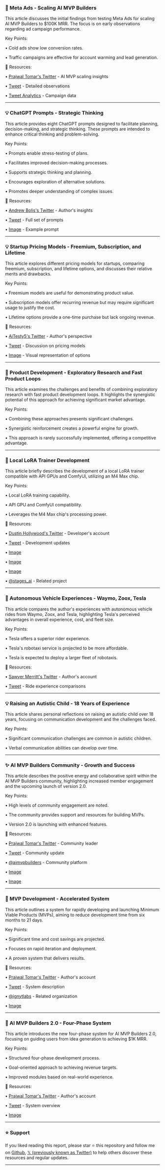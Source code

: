 ### 🤖 Meta Ads - Scaling AI MVP Builders

This article discusses the initial findings from testing Meta Ads for scaling AI MVP Builders to $100K MRR.  The focus is on early observations regarding ad campaign performance.

Key Points:

• Cold ads show low conversion rates.


• Traffic campaigns are effective for account warming and lead generation.



🔗 Resources:

• [Prajwal Tomar's Twitter](https://x.com/PrajwalTomar_) - AI MVP scaling insights


• [Tweet](https://x.com/PrajwalTomar_/status/1967566070287564848) - Detailed observations


• [Tweet Analytics](https://x.com/PrajwalTomar_/status/1967566070287564848/analytics) - Campaign data


---
### 💡 ChatGPT Prompts - Strategic Thinking

This article provides eight ChatGPT prompts designed to facilitate planning, decision-making, and strategic thinking.  These prompts are intended to enhance critical thinking and problem-solving.

Key Points:

•  Prompts enable stress-testing of plans.


•  Facilitates improved decision-making processes.


•  Supports strategic thinking and planning.


•  Encourages exploration of alternative solutions.


•  Promotes deeper understanding of complex issues.


🔗 Resources:

• [Andrew Bolis's Twitter](https://x.com/AndrewBolis) - Author's insights


• [Tweet](https://x.com/AndrewBolis/status/1967562839775990067) - Full set of prompts


• [Image](https://pbs.twimg.com/media/G04v-AYbUAExNUV?format=jpg&name=small) - Example prompt


---
### 💡 Startup Pricing Models -  Freemium, Subscription, and Lifetime

This article explores different pricing models for startups, comparing freemium, subscription, and lifetime options, and discusses their relative merits and drawbacks.

Key Points:

• Freemium models are useful for demonstrating product value.


• Subscription models offer recurring revenue but may require significant usage to justify the cost.


• Lifetime options provide a one-time purchase but lack ongoing revenue.



🔗 Resources:

• [AiTesty5's Twitter](https://x.com/AiTesty5) - Author's perspective


• [Tweet](https://x.com/AiTesty5/status/1967561245319442894) - Discussion on pricing models


• [Image](https://pbs.twimg.com/media/G04hOsoWsAAWGg8?format=jpg&name=small) - Visual representation of options


---
### 🤖 Product Development - Exploratory Research and Fast Product Loops

This article examines the challenges and benefits of combining exploratory research with fast product development loops. It highlights the synergistic potential of this approach for achieving significant market advantage.

Key Points:

• Combining these approaches presents significant challenges.


•  Synergistic reinforcement creates a powerful engine for growth.


• This approach is rarely successfully implemented, offering a competitive advantage.


---
### 🤖 Local LoRA Trainer Development

This article briefly describes the development of a local LoRA trainer compatible with API GPUs and ComfyUI, utilizing an M4 Max chip.

Key Points:

• Local LoRA training capability.


• API GPU and ComfyUI compatibility.


• Leverages the M4 Max chip's processing power.


🔗 Resources:

• [Dustin Hollywood's Twitter](https://x.com/dustinhollywood) - Developer's account


• [Tweet](https://x.com/dustinhollywood/status/1967457675496636708) - Development updates


• [Image](https://pbs.twimg.com/amplify_video_thumb/1967456686064500736/img/_S7cd8VzEFtjWNNH.jpg)


• [Image](https://pbs.twimg.com/media/G03PbpLWkAA1eqe?format=jpg&name=360x360)


• [Image](https://pbs.twimg.com/amplify_video_thumb/1967456686127321088/img/e7O8_352cmM5QHbw.jpg)


• [@stages_ai](https://x.com/stages_ai) - Related project


---
### 🤖 Autonomous Vehicle Experiences - Waymo, Zoox, Tesla

This article compares the author's experiences with autonomous vehicle rides from Waymo, Zoox, and Tesla, highlighting Tesla's perceived advantages in overall experience, cost, and fleet size.

Key Points:

•  Tesla offers a superior rider experience.


•  Tesla's robotaxi service is projected to be more affordable.


•  Tesla is expected to deploy a larger fleet of robotaxis.



🔗 Resources:

• [Sawyer Merritt's Twitter](https://x.com/SawyerMerritt) - Author's account


• [Tweet](https://x.com/SawyerMerritt/status/1967258547768447342) - Ride experience comparisons


---
### 💡 Raising an Autistic Child -  18 Years of Experience

This article shares personal reflections on raising an autistic child over 18 years, focusing on communication development and the challenges faced.

Key Points:

•  Significant communication challenges are common in autistic children.


•  Verbal communication abilities can develop over time.



---
### ✨ AI MVP Builders Community - Growth and Success

This article describes the positive energy and collaborative spirit within the AI MVP Builders community, highlighting increased member engagement and the upcoming launch of version 2.0.

Key Points:

• High levels of community engagement are noted.


• The community provides support and resources for building MVPs.


• Version 2.0 is launching with enhanced features.


🔗 Resources:

• [Prajwal Tomar's Twitter](https://x.com/PrajwalTomar_) - Community leader


• [Tweet](https://x.com/PrajwalTomar_/status/1964983803501555778) - Community update


• [@aimvpbuilders](https://x.com/aimvpbuilders) - Community platform


• [Image](https://pbs.twimg.com/media/G0TZi6OWUAEeD-1?format=jpg&name=small)


• [Image](https://pbs.twimg.com/media/G0TZ70cXIAAqcVG?format=jpg&name=small)


---
### 🚀 MVP Development -  Accelerated System

This article outlines a system for rapidly developing and launching Minimum Viable Products (MVPs), aiming to reduce development time from six months to 21 days.

Key Points:

•  Significant time and cost savings are projected.


•  Focuses on rapid iteration and deployment.


•  A proven system that delivers results.


🔗 Resources:

• [Prajwal Tomar's Twitter](https://x.com/PrajwalTomar_) - Author's account


• [Tweet](https://x.com/PrajwalTomar_/status/1965029365823234452) - System description


• [@ignytlabs](https://x.com/ignytlabs) - Related organization


• [Image](https://pbs.twimg.com/media/G0UvyxrbQAAWjlo?format=jpg&name=small)


---
### 🚀 AI MVP Builders 2.0 -  Four-Phase System

This article introduces the new four-phase system for AI MVP Builders 2.0, focusing on guiding users from idea generation to achieving $1K MRR.

Key Points:

•  Structured four-phase development process.


•  Goal-oriented approach to achieving revenue targets.


•  Improved modules based on real-world experience.


🔗 Resources:

• [Prajwal Tomar's Twitter](https://x.com/PrajwalTomar_) - Author's account


• [Tweet](https://x.com/PrajwalTomar_/status/1965097325619282066) - System overview


• [Image](https://pbs.twimg.com/media/G0VtmjqaUAEvaMR?format=jpg&name=small)


---

### ⭐️ Support

If you liked reading this report, please star ⭐️ this repository and follow me on [Github](https://github.com/Drix10), [𝕏 (previously known as Twitter)](https://x.com/DRIX_10_) to help others discover these resources and regular updates.

---